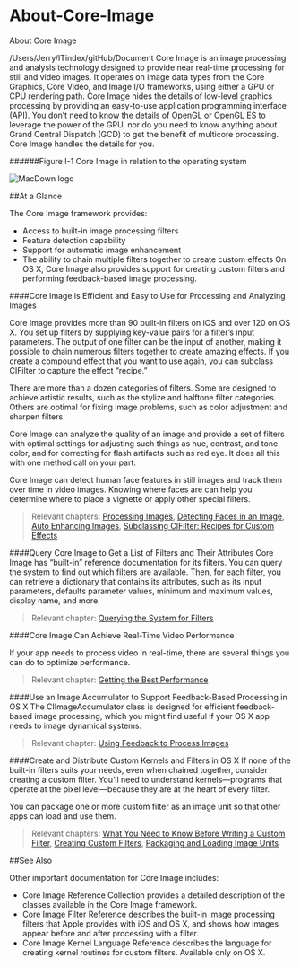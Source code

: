 # About-Core-Image
About Core Image

/Users/Jerry/ITindex/gitHub/Document
Core Image is an image processing and analysis technology designed to provide near real-time processing for still and video images. It operates on image data types from the Core Graphics, Core Video, and Image I/O frameworks, using either a GPU or CPU rendering path. Core Image hides the details of low-level graphics processing by providing an easy-to-use application programming interface (API). You don’t need to know the details of OpenGL or OpenGL ES to leverage the power of the GPU, nor do you need to know anything about Grand Central Dispatch (GCD) to get the benefit of multicore processing. Core Image handles the details for you.

######Figure I-1  Core Image in relation to the operating system

![MacDown logo](file:///Users/Jerry/Library/Developer/Shared/Documentation/DocSets/com.apple.adc.documentation.iOS.docset/Contents/Resources/Documents/documentation/GraphicsImaging/Conceptual/CoreImaging/art/architecture_2x.png)

##At a Glance

The Core Image framework provides:

* Access to built-in image processing filters
* Feature detection capability
* Support for automatic image enhancement
* The ability to chain multiple filters together to create custom effects
On OS X, Core Image also provides support for creating custom filters and performing feedback-based image processing.

####Core Image is Efficient and Easy to Use for Processing and Analyzing Images

Core Image provides more than 90 built-in filters on iOS and over 120 on OS X. You set up filters by supplying key-value pairs for a filter’s input parameters. The output of one filter can be the input of another, making it possible to chain numerous filters together to create amazing effects. If you create a compound effect that you want to use again, you can subclass CIFilter to capture the effect “recipe.”

There are more than a dozen categories of filters. Some are designed to achieve artistic results, such as the stylize and halftone filter categories. Others are optimal for fixing image problems, such as color adjustment and sharpen filters.

Core Image can analyze the quality of an image and provide a set of filters with optimal settings for adjusting such things as hue, contrast, and tone color, and for correcting for flash artifacts such as red eye. It does all this with one method call on your part.

Core Image can detect human face features in still images and track them over time in video images. Knowing where faces are can help you determine where to place a vignette or apply other special filters.


>Relevant chapters: [Processing Images](), [Detecting Faces in an Image](), [Auto Enhancing Images](), [Subclassing CIFilter: Recipes for Custom Effects]()

####Query Core Image to Get a List of Filters and Their Attributes
Core Image has “built-in” reference documentation for its filters. You can query the system to find out which filters are available. Then, for each filter, you can retrieve a dictionary that contains its attributes, such as its input parameters, defaults parameter values, minimum and maximum values, display name, and more.

>Relevant chapter:  [Querying the System for Filters]()


####Core Image Can Achieve Real-Time Video Performance

If your app needs to process video in real-time, there are several things you can do to optimize performance.

>Relevant chapter: [Getting the Best Performance]()


####Use an Image Accumulator to Support Feedback-Based Processing in OS X
The CIImageAccumulator class is designed for efficient feedback-based image processing, which you might find useful if your OS X app needs to image dynamical systems.

>Relevant chapter:  [Using Feedback to Process Images]()

####Create and Distribute Custom Kernels and Filters in OS X
If none of the built-in filters suits your needs, even when chained together, consider creating a custom filter. You’ll need to understand kernels—programs that operate at the pixel level—because they are at the heart of every filter.

You can package one or more custom filter as an image unit so that other apps can load and use them.

>Relevant chapters: [What You Need to Know Before Writing a Custom Filter](), [Creating Custom Filters](), [Packaging and Loading Image Units]()


##See Also

Other important documentation for Core Image includes:

* Core Image Reference Collection provides a detailed description of the classes available in the Core Image framework.
* Core Image Filter Reference describes the built-in image processing filters that Apple provides with iOS and OS X, and shows how images appear before and after processing with a filter.
* Core Image Kernel Language Reference describes the language for creating kernel routines for custom filters. Available only on OS X.




